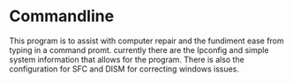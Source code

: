 # Commandline
This program is to assist with computer repair and the fundiment ease from typing in a command promt.
currently there are the Ipconfig and simple system information that allows for the program.
There is also the configuration for SFC and DISM for correcting windows issues.
